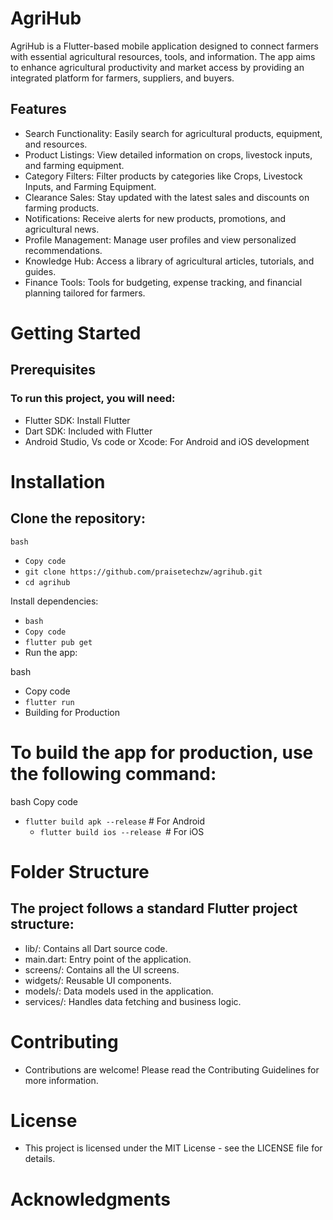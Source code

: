 # AgriHub

AgriHub is a Flutter-based mobile application designed to connect farmers with essential agricultural resources, tools, and information. The app aims to enhance agricultural productivity and market access by providing an integrated platform for farmers, suppliers, and buyers.

## Features

- Search Functionality: Easily search for agricultural products, equipment, and resources.
- Product Listings: View detailed information on crops, livestock inputs, and farming equipment.
- Category Filters: Filter products by categories like Crops, Livestock Inputs, and Farming Equipment.
- Clearance Sales: Stay updated with the latest sales and discounts on farming products.
- Notifications: Receive alerts for new products, promotions, and agricultural news.
- Profile Management: Manage user profiles and view personalized recommendations.
- Knowledge Hub: Access a library of agricultural articles, tutorials, and guides.
- Finance Tools: Tools for budgeting, expense tracking, and financial planning tailored for farmers.

# Getting Started

## Prerequisites

### To run this project, you will need:

- Flutter SDK: Install Flutter
- Dart SDK: Included with Flutter
- Android Studio, Vs code or Xcode: For Android and iOS development

# Installation

## Clone the repository:

`bash`

- `Copy code`
- `git clone https://github.com/praisetechzw/agrihub.git`
- `cd agrihub`

Install dependencies:

- `bash`
- `Copy code`
- `flutter pub get`
- Run the app:

bash

- Copy code
- `flutter run`
- Building for Production

# To build the app for production, use the following command:

bash
Copy code

- `flutter build apk --release` # For Android
  - `flutter build ios --release `# For iOS

# Folder Structure

## The project follows a standard Flutter project structure:

- lib/: Contains all Dart source code.
- main.dart: Entry point of the application.
- screens/: Contains all the UI screens.
- widgets/: Reusable UI components.
- models/: Data models used in the application.
- services/: Handles data fetching and business logic.

# Contributing

- Contributions are welcome! Please read the Contributing Guidelines for more information.

# License

- This project is licensed under the MIT License - see the LICENSE file for details.

# Acknowledgments

